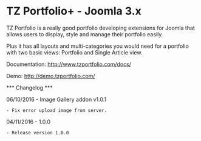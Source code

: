 # TZ Portfolio+ - Joomla 3.x

TZ Portfolio is a really good portfolio developing extensions for Joomla that allows users to display, style and manage their portfolio easily.

Plus it has all layouts and multi-categories you would need for a portfolio with two basic views: Portfolio and Single Article view.

Documentation: http://www.tzportfolio.com/docs/

Demo: http://demo.tzportfolio.com/

*** Changelog ***

06/10/2016 - Image Gallery addon v1.0.1
	
	- Fix error upload image from server.
	
04/11/2016 - 1.0.0
	
	- Release version 1.0.0
